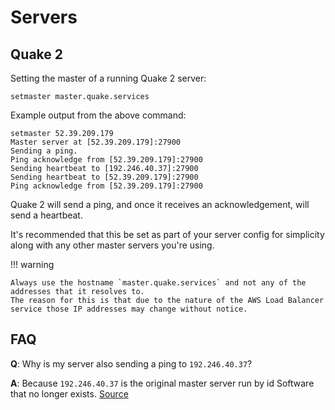 # Servers

## Quake 2

Setting the master of a running Quake 2 server:

```
setmaster master.quake.services
```

Example output from the above command:

```console
setmaster 52.39.209.179
Master server at [52.39.209.179]:27900
Sending a ping.
Ping acknowledge from [52.39.209.179]:27900
Sending heartbeat to [192.246.40.37]:27900
Sending heartbeat to [52.39.209.179]:27900
Ping acknowledge from [52.39.209.179]:27900
```

Quake 2 will send a ping, and once it receives an acknowledgement, will send a heartbeat.

It's recommended that this be set as part of your server config for simplicity along with any other master servers you're using.

<!-- prettier-ignore-start -->
!!! warning

    Always use the hostname `master.quake.services` and not any of the addresses that it resolves to.
    The reason for this is that due to the nature of the AWS Load Balancer service those IP addresses may change without notice.
<!-- prettier-ignore-end -->

## FAQ

**Q**: Why is my server also sending a ping to `192.246.40.37`?

**A**: Because `192.246.40.37` is the original master server run by id Software that no longer exists.
[Source](https://github.com/id-Software/Quake-2/blob/372afde46e7defc9dd2d719a1732b8ace1fa096e/server/sv_init.c#L360-L363)

